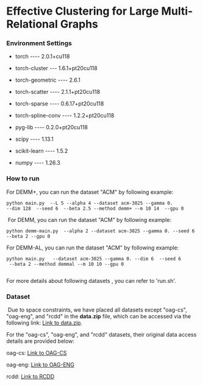 # Effective Clustering for Large Multi-Relational Graphs

### Environment Settings

- torch ---- 2.0.1+cu118

- torch-cluster --- 1.6.1+pt20cu118

- torch-geometric ---- 2.6.1

- torch-scatter ---- 2.1.1+pt20cu118

- torch-sparse ---- 0.6.17+pt20cu118

- torch-spline-conv ---- 1.2.2+pt20cu118

- pyg-lib  ---- 0.2.0+pt20cu118

- scipy  ---- 1.13.1

- scikit-learn ---- 1.5.2

- numpy ---- 1.26.3
  
  

### How to run

For DEMM+, you can run the dataset "ACM" by following example:

```
python main.py  --L 5 --alpha 4 --dataset acm-3025 --gamma 0. 
--dim 128  --seed 6  --beta 2.5 --method demm+ --m 10 14  --gpu 0

```

 For DEMM, you can run the dataset "ACM" by following example:

```
python demm-main.py  --alpha 2 --dataset acm-3025 --gamma 0. --seed 6 
--beta 2 --gpu 0

```

For DEMM-AL, you can run the dataset "ACM" by following example:

```
python main.py   --dataset acm-3025 --gamma 0. --dim 6  --seed 6 
 --beta 2 --method demmal --m 10 10 --gpu 0
 
```

For more details about following datasets , you can refer to 'run.sh'.

### Dataset

 Due to space constraints, we have placed all datasets except "oag-cs", "oag-eng", and "rcdd" in the ​**​data.zip​**​ file, which can be accessed via the following link: [Link to data.zip](https://www.dropbox.com/scl/fi/hs9nt4wnjz5l85pxmr7ke/data.zip?rlkey=7k0cefm468zz8vv7j8vrl7ui8&st=o5z53jv6&dl=0.). 

For the "oag-cs", "oag-eng", and "rcdd" datasets, their original data access details are provided below:

oag-cs: [Link to OAG-CS](https://drive.google.com/file/d/115WygJhRo1DxVLpLzJF-hFCamGc7JY5w/view?usp=drive_link)

oag-eng: [Link to OAG-ENG](https://drive.google.com/file/d/1_n605385TzqqaVIiMQcKziSv5BUG4f4Y/view?usp=drive_link)

rcdd: [Link to RCDD](https://s3.cn-north-1.amazonaws.com.cn/dgl-data/dataset/openhgnn/AliRCD_ICDM.zip)
